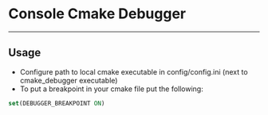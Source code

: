 # Console Cmake Debugger
---
## Usage
- Configure path to local cmake executable in config/config.ini (next to cmake\_debugger executable)
- To put a breakpoint in your cmake file put the following:
```cmake
set(DEBUGGER_BREAKPOINT ON)
```
